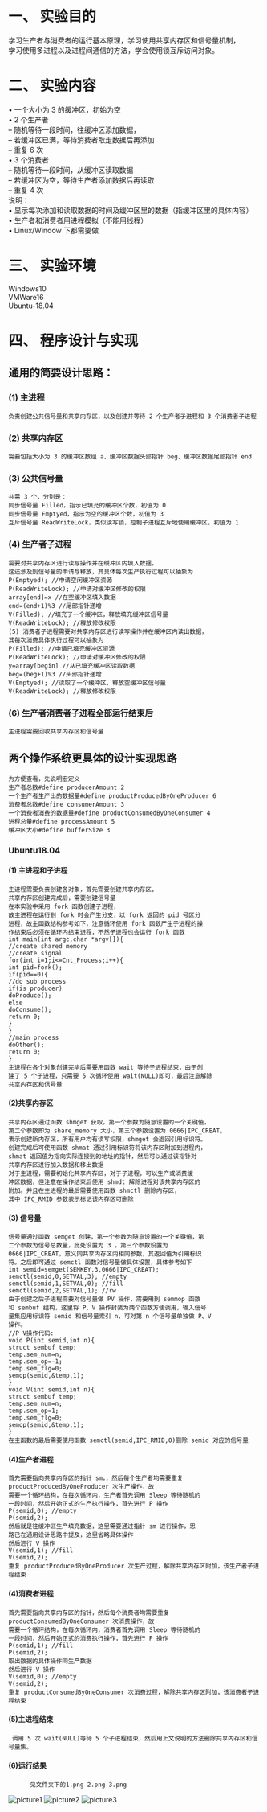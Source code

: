 # 一、 实验目的
学习生产者与消费者的运行基本原理，学习使用共享内存区和信号量机制，\
学习使用多进程以及进程间通信的方法，学会使用锁互斥访问对象。
# 二、 实验内容
• 一个大小为 3 的缓冲区，初始为空\
• 2 个生产者\
– 随机等待一段时间，往缓冲区添加数据，\
– 若缓冲区已满，等待消费者取走数据后再添加\
– 重复 6 次\
• 3 个消费者\
– 随机等待一段时间，从缓冲区读取数据\
– 若缓冲区为空，等待生产者添加数据后再读取\
– 重复 4 次\
说明：\
• 显示每次添加和读取数据的时间及缓冲区里的数据（指缓冲区里的具体内容）\
• 生产者和消费者用进程模拟（不能用线程）\
• Linux/Window 下都需要做
# 三、 实验环境
Windows10\
VMWare16\
Ubuntu-18.04
# 四、 程序设计与实现
## 通用的简要设计思路：
### (1) 主进程
    负责创建公共信号量和共享内存区，以及创建并等待 2 个生产者子进程和 3 个消费者子进程
### (2) 共享内存区
    需要包括大小为 3 的缓冲区数组 a、缓冲区数据头部指针 beg、缓冲区数据尾部指针 end
### (3) 公共信号量
    共需 3 个，分别是：
    同步信号量 Filled，指示已填充的缓冲区个数，初值为 0
    同步信号量 Emptyed，指示为空的缓冲区个数，初值为 3
    互斥信号量 ReadWriteLock，类似读写锁，控制子进程互斥地使用缓冲区，初值为 1
### (4) 生产者子进程
    需要对共享内存区进行读写操作并在缓冲区内填入数据，
    这还涉及到信号量的申请与释放，其具体每次生产执行过程可以抽象为
    P(Emptyed); //申请空闲缓冲区资源
    P(ReadWriteLock); //申请对缓冲区修改的权限
    array[end]=x //在空缓冲区填入数据
    end=(end+1)%3 //尾部指针递增
    V(Filled); //填充了一个缓冲区，释放填充缓冲区信号量
    V(ReadWriteLock); //释放修改权限
    (5) 消费者子进程需要对共享内存区进行读写操作并在缓冲区内读出数据，
    其每次消费具体执行过程可以抽象为
    P(Filled); //申请已填充缓冲区资源
    P(ReadWriteLock); //申请对缓冲区修改的权限
    y=array[begin] //从已填充缓冲区读取数据
    beg=(beg+1)%3 //头部指针递增
    V(Emptyed); //读取了一个缓冲区，释放空缓冲区信号量
    V(ReadWriteLock); //释放修改权限
### (6) 生产者消费者子进程全部运行结束后
    主进程需要回收共享内存区和信号量
## 两个操作系统更具体的设计实现思路
    为方便查看，先说明宏定义
    生产者总数#define producerAmount 2  
    一个生产者生产出的数据量#define productProducedByOneProducer 6
    消费者总数#define consumerAmount 3
    一个消费者消费的数据量#define productConsumedByOneConsumer 4
    进程总量#define processAmount 5
    缓冲区大小#define bufferSize 3
### Ubuntu18.04

#### (1) 主进程和子进程
    主进程需要负责创建各对象，首先需要创建共享内存区，
    共享内存区创建完成后，需要创建信号量
    在本实验中采用 fork 函数创建子进程，
    故主进程在运行到 fork 时会产生分支，以 fork 返回的 pid 号区分
    进程，故主函数结构参考如下，注意循环使用 fork 函数产生子进程的操
    作结束后必须在循环内结束进程，不然子进程也会运行 fork 函数
    int main(int argc,char *argv[]){
    //create shared memory
    //create signal
    for(int i=1;i<=Cnt_Process;i++){
    int pid=fork();
    if(pid==0){
    //do sub process
    if(is producer)
    doProduce();
    else
    doConsume();
    return 0;
    }
    }
    //main process
    doOther();
    return 0;
    }
    主进程在各个对象创建完毕后需要用函数 wait 等待子进程结束，由于创
    建了 5 个子进程，只需要 5 次循环使用 wait(NULL)即可，最后注意解除
    共享内存区和信号量
#### (2)共享内存区
    共享内存区通过函数 shmget 获取，第一个参数为随意设置的一个关键值，
    第二个参数即为 share_memory 大小，第三个参数设置为 0666|IPC_CREAT，
    表示创建新内存区，所有用户均有读写权限，shmget 会返回引用标识符。
    创建完成后可使用函数 shmat 通过引用标识符将该内存区附加到进程内，
    shmat 返回值为指向实际连接到的地址的指针，然后可以通过该指针对
    共享内存区进行加入数据和移出数据
    对于主进程，需要初始化共享内存区，对于子进程，可以生产或消费缓
    冲区数据，但注意在操作结束后使用 shmdt 解除进程对该共享内存区的
    附加。并且在主进程的最后需要使用函数 shmctl 删除内存区，
    其中 IPC_RMID 参数表示标记该内存区可删除
#### (3) 信号量
    信号量通过函数 semget 创建，第一个参数为随意设置的一个关键值，第 
    二个参数为信号总数量，此处设置为 3 ，第三个参数设置为
    0666|IPC_CREAT，意义同共享内存区内相同参数，其返回值为引用标识
    符。之后即可通过 semctl 函数对信号量做具体设置，具体参考如下
    int semid=semget(SEMKEY,3,0666|IPC_CREAT);
    semctl(semid,0,SETVAL,3); //empty
    semctl(semid,1,SETVAL,0); //fill
    semctl(semid,2,SETVAL,1); //rw
    由于创建之后子进程需要对信号量做 PV 操作，需要用到 semmop 函数
    和 sembuf 结构，这里将 P、V 操作封装为两个函数方便调用，输入信号
    量集应用标识符 semid 和信号量索引 n，可对第 n 个信号量单独做 P、V 
    操作。
    //P V操作代码:
    void P(int semid,int n){
    struct sembuf temp;
    temp.sem_num=n;
    temp.sem_op=-1;
    temp.sem_flg=0;
    semop(semid,&temp,1);
    }
    void V(int semid,int n){
    struct sembuf temp;
    temp.sem_num=n;
    temp.sem_op=1;
    temp.sem_flg=0;
    semop(semid,&temp,1);
    }
    在主函数的最后需要使用函数 semctl(semid,IPC_RMID,0)删除 semid 对应的信号量
#### (4)生产者进程
    首先需要指向共享内存区的指针 sm，，然后每个生产者均需要重复 productProducedByOneProducer 次生产操作，故
    需要一个循环结构，在每次循环内，生产者首先调用 Sleep 等待随机的
    一段时间，然后开始正式的生产执行操作，首先进行 P 操作
    P(semid,0); //empty
    P(semid,2);
    然后就是往缓冲区生产填充数据，这里需要通过指针 sm 进行操作，思
    路已在通用设计思路中提及，这里省略具体操作
    然后进行 V 操作
    V(semid,1); //fill
    V(semid,2); 
    重复 productProducedByOneProducer 次生产过程，解除共享内存区附加，该生产者子进程结束
#### (4)消费者进程
    首先需要指向共享内存区的指针，然后每个消费者均需要重复 productConsumedByOneConsumer 次消费操作，故
    需要一个循环结构，在每次循环内，消费者首先调用 Sleep 等待随机的
    一段时间，然后开始正式的消费执行操作，首先进行 P 操作
    P(semid,1); //fill
    P(semid,2); 
    取出数据的具体操作同生产数据
    然后进行 V 操作
    V(semid,0); //empty
    V(semid,2); 
    重复 productConsumedByOneConsumer 次消费过程，解除共享内存区附加，该消费者子进程结束
#### (5)主进程结束
     调用 5 次 wait(NULL)等待 5 个子进程结束，然后用上文说明的方法删除共享内存区和信号量集。
#### (6)运行结果
          见文件夹下的1.png 2.png 3.png
![picture1](./1.png)
![picture2](./2.png)
![picture3](./3.png)







